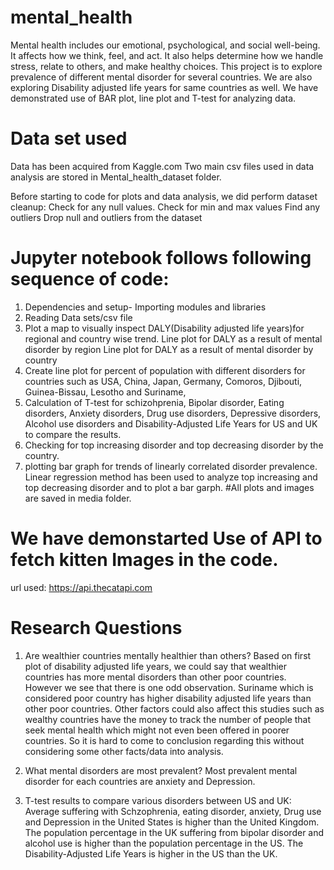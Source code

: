# mental_health
Mental health includes our emotional, psychological, and social well-being. It affects how we think, feel, and act. It also helps determine how we handle stress, relate to others, and make healthy choices. This project is to explore prevalence of different mental disorder for several countries. 
We are also exploring Disability adjusted life years for same countries as well. We have demonstrated use of BAR plot, line plot and T-test for analyzing data. 

# Data set used
Data has been acquired from Kaggle.com
Two main csv files used in data analysis are stored in Mental_health_dataset folder.


Before starting to code for plots and data analysis,  we did perform dataset cleanup:
Check for any null values. 
Check for min and max values
Find any outliers
Drop null and outliers from the dataset


# Jupyter notebook follows following sequence of code:
1. Dependencies and setup- Importing modules and libraries
2. Reading Data sets/csv file
3. Plot a map to visually inspect DALY(Disability adjusted life years)for regional and country wise trend.
  Line plot for DALY as a result of mental disorder by region
  Line plot for DALY as a result of mental disorder by country
4. Create line plot for percent of population with different disorders for countries such as USA, China, Japan, Germany, Comoros, Djibouti, Guinea-Bissau, Lesotho and Suriname, 
5. Calculation of T-test for schizohprenia, Bipolar disorder, Eating disorders, Anxiety disorders, Drug use disorders, Depressive disorders, Alcohol use disorders and Disability-Adjusted Life Years for US and UK to compare the results.
6.  Checking for top increasing disorder and top decreasing disorder by the country.
7.  plotting bar graph for trends of linearly correlated disorder prevalence. Linear regression method has been used to analyze top increasing and top decreasing disorder and to plot a bar garph.
#All plots and images are saved in media folder.

  
# We have demonstarted Use of API to fetch kitten Images in the code.
url used: https://api.thecatapi.com

# Research Questions

1. Are wealthier countries mentally healthier than others?
Based on first plot of disability adjusted life years, we could say that wealthier countries has more mental disorders than other poor countries. However we see that there is one odd observation. Suriname which is considered poor country has higher disability adjusted life years than other poor countries. Other factors could also affect this studies such as wealthy countries have the money to track the number of people that seek mental health which might not even been offered in poorer countries.
So it is hard to come to conclusion regarding this without considering some other facts/data into analysis.

2. What mental disorders are most prevalent?
Most prevalent mental disorder for each countries are anxiety and Depression. 

3. T-test results to compare various disorders between US and UK:
Average suffering with Schzophrenia, eating disorder, anxiety, Drug use and Depression in the United States is higher than the United Kingdom.
The population percentage in the UK suffering from bipolar disorder and alcohol use is higher than the population percentage in the US.
The Disability-Adjusted Life Years is higher in the US than the UK.


